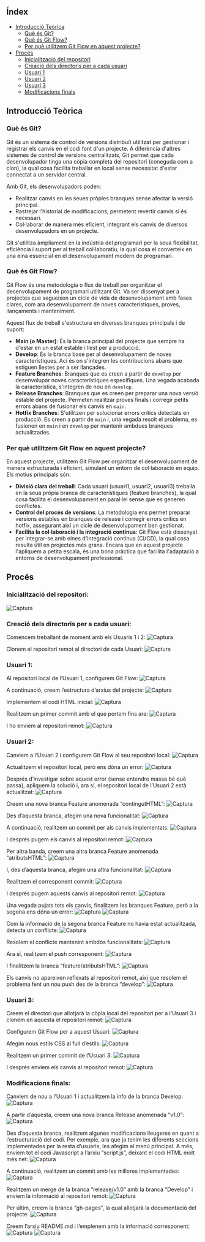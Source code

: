## Índex

- [Introducció Teòrica](#introducció-teòrica)
  - [Què és Git?](#què-és-git)
  - [Què és Git Flow?](#què-és-git-flow)
  - [Per què utilitzem Git Flow en aquest projecte?](#per-què-utilitzem-git-flow-en-aquest-projecte)
- [Procés](#procés)
  - [Inicialització del repositori](#inicialització-del-repositori)
  - [Creació dels directoris per a cada usuari](#creació-dels-directoris-per-a-cada-usuari)
  - [Usuari 1](#usuari-1)
  - [Usuari 2](#usuari-2)
  - [Usuari 3](#usuari-3)
  - [Modificacions finals](#modificacions-finals)

## Introducció Teòrica

### Què és Git?

Git és un sistema de control de versions distribuït utilitzat per gestionar i registrar els canvis en el codi font d'un projecte. A diferència d'altres sistemes de control de versions centralitzats, Git permet que cada desenvolupador tinga una còpia completa del repositori (coneguda com a clon), la qual cosa facilita treballar en local sense necessitat d'estar connectat a un servidor central.

Amb Git, els desenvolupadors poden:

- Realitzar canvis en les seues pròpies branques sense afectar la versió principal.
- Rastrejar l'historial de modificacions, permetent revertir canvis si és necessari.
- Col·laborar de manera més eficient, integrant els canvis de diversos desenvolupadors en un projecte.

Git s'utilitza àmpliament en la indústria del programari per la seua flexibilitat, eficiència i suport per al treball col·laboratiu, la qual cosa el converteix en una eina essencial en el desenvolupament modern de programari.

### Què és Git Flow?

Git Flow és una metodologia o flux de treball per organitzar el desenvolupament de programari utilitzant Git. Va ser dissenyat per a projectes que segueixen un cicle de vida de desenvolupament amb fases clares, com ara desenvolupament de noves característiques, proves, llançaments i manteniment.

Aquest flux de treball s'estructura en diverses branques principals i de suport:

- **Main (o Master)**: És la branca principal del projecte que sempre ha d'estar en un estat estable i llest per a producció.
- **Develop**: És la branca base per al desenvolupament de noves característiques. Ací és on s'integren les contribucions abans que estiguen llestes per a ser llançades.
- **Feature Branches**: Branques que es creen a partir de `develop` per desenvolupar noves característiques específiques. Una vegada acabada la característica, s'integren de nou en `develop`.
- **Release Branches**: Branques que es creen per preparar una nova versió estable del projecte. Permeten realitzar proves finals i corregir petits errors abans de fusionar els canvis en `main`.
- **Hotfix Branches**: S'utilitzen per solucionar errors crítics detectats en producció. Es creen a partir de `main` i, una vegada resolt el problema, es fusionen en `main` i en `develop` per mantenir ambdues branques actualitzades.

### Per què utilitzem Git Flow en aquest projecte?

En aquest projecte, utilitzem Git Flow per organitzar el desenvolupament de manera estructurada i eficient, simulant un entorn de col·laboració en equip. Els motius principals són:

- **Divisió clara del treball**: Cada usuari (usuari1, usuari2, usuari3) treballa en la seua pròpia branca de característiques (feature branches), la qual cosa facilita el desenvolupament en paral·lel sense que es generen conflictes.
- **Control del procés de versions**: La metodologia ens permet preparar versions estables en branques de release i corregir errors crítics en hotfix, assegurant així un cicle de desenvolupament ben gestionat.
- **Facilita la col·laboració i la integració contínua**: Git Flow està dissenyat per integrar-se amb eines d'integració contínua (CI/CD), la qual cosa resulta útil en projectes més grans. Encara que en aquest projecte l'apliquem a petita escala, és una bona pràctica que facilita l'adaptació a entorns de desenvolupament professional.

## Procés

### Inicialització del repositori:

![Captura](/captures/1%20-%20Creació%20d'un%20nou%20repositori%20a%20GitHub.png)

### Creació dels directoris per a cada usuari:

Comencem treballant de moment amb els Usuaris 1 i 2:
![Captura](/captures/2%20-%20Creació%20d'un%20directori%20per%20a%20cada%20usuari.png)

Clonem el repositori remot al directori de cada Usuari:
![Captura](/captures/3%20-%20Clonació%20del%20repositori%20per%20a%20cada%20usuari.png)

### Usuari 1:

Al repositori local de l’Usuari 1, configurem Git Flow:
![Captura](</captures/4%20-%20Configuració%20de%20Git%20Flow%20(usuari1).png>)

A continuació, creem l’estructura d’arxius del projecte:
![Captura](</captures/5%20-%20Creació%20de%20l'estructura%20de%20fitxers%20del%20projecte%20(usuari1).png>)

Implementem el codi HTML inicial:
![Captura](</captures/6%20-%20Implementació%20del%20codi%20HTML%20inicial%20(usuari1).png>)

Realitzem un primer commit amb el que portem fins ara:
![Captura](</captures/7%20-%20Primer%20commit%20(usuari1).png>)

I ho enviem al repositori remot:
![Captura](</captures/8%20-%20Primer%20push%20(usuari1).png>)

### Usuari 2:

Canviem a l’Usuari 2 i configurem Git Flow al seu repositori local:
![Captura](</captures/9%20-%20Configuració%20de%20Git%20Flow%20(usuari2).png>)

Actualitzem el repositori local, però ens dóna un error:
![Captura](</captures/10%20-%20Actualització%20del%20repositori%20-%20Dóna%20un%20error%20(usuari2).png>)

Després d’investigar sobre aquest error (sense entendre massa bé què passa), apliquem la solució i, ara sí, el repositori local de l’Usuari 2 està actualitzat:
![Captura](</captures/10%20-%20Actualització%20del%20repositori%20-%20Solucionat%20(usuari2).png>)

Creem una nova branca Feature anomenada “contingutHTML”:
![Captura](</captures/11%20-%20Creació%20de%20la%20rama%20feature%20contingutHTML%20(usuari2).png>)

Des d’aquesta branca, afegim una nova funcionalitat:
![Captura](</captures/12%20-%20Afegiment%20d'exemple%20de%20modificació%20al%20HTML%20(usuari2).png>)

A continuació, realitzem un commit per als canvis implementats:
![Captura](</captures/13%20-%20Primer%20commit%20(usuari2).png>)

I després pugem els canvis al repositori remot:
![Captura](</captures/14%20-%20Primer%20push%20(usuari2).png>)

Per altra banda, creem una altra branca Feature anomenada “atributsHTML”:
![Captura](</captures/15%20-%20Creació%20de%20la%20rama%20feature%20atributsHTML%20(usuari2).png>)

I, des d’aquesta branca, afegim una altra funcionalitat:
![Captura](</captures/16%20-%20Afegiment%20d'exemple%20de%20modificació%20al%20HTML%20(usuari2).png>)

Realitzem el corresponent commit:
![Captura](</captures/17%20-%20Segon%20commit%20(usuari2).png>)

I després pugem aquests canvis al repositori remot:
![Captura](</captures/18%20-%20Segon%20push%20(usuari2).png>)

Una vegada pujats tots els canvis, finalitzem les branques Feature, però a la segona ens dóna un error:
![Captura](</captures/19%20-%20Finalització%20de%20la%20rama%20feature%20contingutHTML%20(usuari2).png>)
![Captura](</captures/20%20-%20Finalització%20de%20la%20rama%20feature%20atributsHTML%20-%20Dóna%20error%20(usuari2).png>)

Com la informació de la segona branca Feature no havia estat actualitzada, detecta un conflicte:
![Captura](</captures/21%20-%20Visualització%20del%20conflicte%20(usuari2).png>)

Resolem el conflicte mantenint ambdós funcionalitats:
![Captura](</captures/22%20-%20Ressolució%20del%20conflicte%20-%20Conservem%20ambdós%20implementacions%20(usuari2).png>)

Ara sí, realitzem el push corresponent:
![Captura](</captures/23%20-%20Tercer%20push%20(usuari2).png>)

I finalitzem la branca “feature/atributsHTML”:
![Captura](</captures/24%20-%20Finalització%20de%20la%20rama%20feature%20atributsHTML%20-%20Solucionat%20(usuari2).png>)

Els canvis no apareixen reflexats al repositori remot, així que resolem el problema fent un nou push des de la branca “develop”:
![Captura](</captures/25%20-%20Push%20des%20de%20la%20branch%20Develop%20(usuari2).png>)

### Usuari 3:

Creem el directori que allotjarà la còpia local del repositori per a l’Usuari 3 i clonem en aquesta el repositori remot:
![Captura](</captures/26%20-%20Creació%20de%20l'usuari3%20i%20clonació%20de%20repositori%20(usuari3).png>)

Configurem Git Flow per a aquest Usuari:
![Captura](</captures/27%20-%20Configuració%20de%20Git%20Flow%20(usuari3).png>)

Afegim nous estils CSS al full d’estils:
![Captura](</captures/28%20-%20Afegiment%20de%20nous%20estils%20CSS%20(usuari3).png>)

Realitzem un primer commit de l’Usuari 3:
![Captura](</captures/29%20-%20Primer%20commit%20(usuari3).png>)

I després enviem els canvis al repositori remot:
![Captura](</captures/30%20-%20Primer%20push%20(usuari3).png>)

### Modificacions finals:

Canviem de nou a l’Usuari 1 i actualitzem la info de la branca Develop:
![Captura](</captures/31%20-%20Canvi%20a%20l'usuari%201%20i%20actualització%20de%20la%20branca%20Develop%20(usuari1).png>)

A partir d’aquesta, creem una nova branca Release anomenada “v1.0”:
![Captura](</captures/32%20-%20Creació%20de%20nova%20branca%20Release%20v1.0%20(usuari1).png>)

Des d’aquesta branca, realitzem algunes modificacions lleugeres en quant a l’estructuració del codi. Per exemple, ara que ja tenim les diferents seccions implementades per la resta d’usuaris, les afegim al menú principal. A més, enviem tot el codi Javascript a l’arxiu “script.js”, deixant el codi HTML molt més net:
![Captura](</captures/33%20-%20Ordenació%20de%20l'estructura%20i%20modificacions%20sobre%20el%20codi%20(usuari1).png>)

A continuació, realitzem un commit amb les millores implementades:
![Captura](</captures/34%20-%20Commit%20des%20de%20la%20branca%20Release%20(usuari1).png>)

Realitzem un merge de la branca “release/v1.0” amb la branca “Develop” i enviem la informació al repositori remot:
![Captura](</captures/35%20-%20Merge%20de%20release%20v1.0%20amb%20Develop%20i%20Push%20al%20repositori%20remot%20(usuari1).png>)

Per últim, creem la branca “gh-pages”, la qual allotjarà la documentació del projecte:
![Captura](</captures/36%20-%20Creació%20de%20la%20branca%20gh-pages%20(usuari1).png>)

Creem l’arxiu README.md i l’emplenem amb la informació corresponent:
![Captura](</captures/37%20-%20Creació%20de%20l'arxiu%20README.md%20(usuari1).png>)
![Captura](</captures/38%20-%20Afegiment%20de%20la%20documentació%20a%20l'arxiu%20README.md%20(usuari1).png>)
